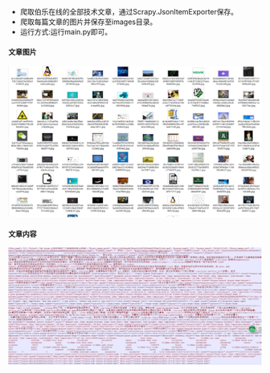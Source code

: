 - 爬取伯乐在线的全部技术文章，通过Scrapy.JsonItemExporter保存。
- 爬取每篇文章的图片并保存至images目录。
- 运行方式:运行main.py即可。
#### 文章图片
![img2](./img2.png "img2")
#### 文章内容
![img1](./img1.png "img1")
